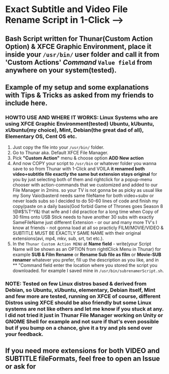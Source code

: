 # Exact Subtitle and Video File Rename Script in 1-Click -->


## Bash Script written for Thunar(Custom Action Option) & XFCE Graphic Environment, place it inside your `/usr/bin/` user folder and call it from 'Custom Actions' *Command* `Value field` from anywhere on your system(tested).


## Example of my setup and some explanations with Tips & Tricks as asked from my friends to include here.


### **HOWTO USE AND WHERE IT WORKS: Linux Systems who are using XFCE Graphic Environment(tested) Ubuntu, kUbuntu, xUbuntu(my choice), Mint, Debian(the great dad of all), Elementary OS, Cent OS etc.**


1. Just copy the file into your `/usr/bin/` folder.
2. Go to Thunar aka. Default XFCE File Manager.
3. Pick **"Custom Action"** menu & choose option **ADD New action**
4. And now COPY your script to `/usr/bin` or whatever folder you wanna save to so from Thunar with 1-Click and VOILA **it renamed both video+subtitle file exactly the same but extension stays original** for you by just selecting both of them and rightclick for a popup-menu chooser with action-commands that we customized and added to our File Manager in 2mins. so your TV is not gonna be as picky as usual like my Sony Vaio(basterd needs same fileName for both video+subv or never loads subs so I decided to do 50-60 lines of code and finish my copy/paste on a daily basis(God forbid Game of Thrones goes Season 8 !@#$%T^Y&) that wife and I did practice for a long time when Copy of 30 films onto USB Stick needs to have another 30 subs with exactly SameFileName just different Extension - or our and many more TV's I know at friends - not gonna load at all so practicly FILM/MOVIE/VIDEO & SUBTITLE MUST BE EXACTLY SAME NAME with their original extensions(avi, mp4, mkv, sub, srt, txt etc.).
5. In the `Thunar Custom Action MENU` at **Name field** - write(your Script Name will be shown as an OPTION from rightlClick Menu in Thunar) for example **SUB & Film Rename** or **Rename Sub file as film** or **Movie-SUB renamer** whatever you prefer, fill up the description as you like, and in ** "Command field enter the location where you stored the script you downloaded.
for example I saved mine in `/usr/bin/subrenamerScript.sh`.


### NOTE: Tested on few Linux distros based & derived from Debian, so Ubuntu, xUbuntu, elementary, Debian itself, Mint and few more are tested, running on XFCE of course, different Distros using XFCE should be also friendly but some Linux systems are not like others and let me know if you stuck at any. I did not tried it just in Thunar File Manager working on Unity or GNOME Shell for example and not sure if that's even possible but if you bump on a chance, give it a try and pls send over your feedback.


## If you need more extensions for both VIDEO and SUBTITLE fileFormats, feel free to open an Issue or ask for
